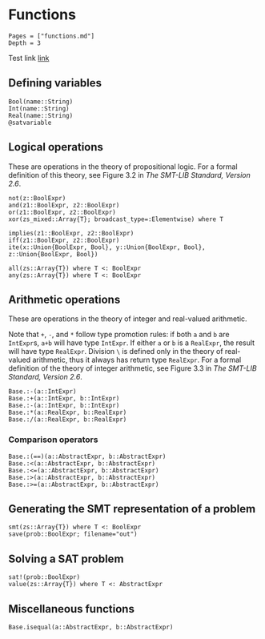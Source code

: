 # Functions
```@contents
Pages = ["functions.md"]
Depth = 3
```
Test link [link](#Logical-Operations)

## Defining variables
```@docs
Bool(name::String)
Int(name::String)
Real(name::String)
@satvariable
```

## Logical operations
These are operations in the theory of propositional logic. For a formal definition of this theory, see Figure 3.2 in *The SMT-LIB Standard, Version 2.6*.
```@docs
not(z::BoolExpr)
and(z1::BoolExpr, z2::BoolExpr)
or(z1::BoolExpr, z2::BoolExpr)
xor(zs_mixed::Array{T}; broadcast_type=:Elementwise) where T

implies(z1::BoolExpr, z2::BoolExpr)
iff(z1::BoolExpr, z2::BoolExpr)
ite(x::Union{BoolExpr, Bool}, y::Union{BoolExpr, Bool}, z::Union{BoolExpr, Bool})

all(zs::Array{T}) where T <: BoolExpr
any(zs::Array{T}) where T <: BoolExpr
```

## Arithmetic operations
These are operations in the theory of integer and real-valued arithmetic.

Note that `+`, `-`, and `*` follow type promotion rules: if both `a` and `b` are `IntExpr`s, `a+b` will have type `IntExpr`. If either `a` or `b` is a `RealExpr`, the result will have type `RealExpr`. Division `\` is defined only in the theory of real-valued arithmetic, thus it always has return type `RealExpr`.
For a formal definition of the theory of integer arithmetic, see Figure 3.3 in *The SMT-LIB Standard, Version 2.6*.

```@docs
Base.:-(a::IntExpr)
Base.:+(a::IntExpr, b::IntExpr)
Base.:-(a::IntExpr, b::IntExpr)
Base.:*(a::RealExpr, b::RealExpr)
Base.:/(a::RealExpr, b::RealExpr)
```

### Comparison operators 
```@docs
Base.:(==)(a::AbstractExpr, b::AbstractExpr)
Base.:<(a::AbstractExpr, b::AbstractExpr)
Base.:<=(a::AbstractExpr, b::AbstractExpr)
Base.:>(a::AbstractExpr, b::AbstractExpr)
Base.:>=(a::AbstractExpr, b::AbstractExpr)
```

## Generating the SMT representation of a problem

```@docs
smt(zs::Array{T}) where T <: BoolExpr
save(prob::BoolExpr; filename="out")
```
## Solving a SAT problem

```@docs
sat!(prob::BoolExpr)
value(zs::Array{T}) where T <: AbstractExpr
```

## Miscellaneous functions
```@docs
Base.isequal(a::AbstractExpr, b::AbstractExpr)
```